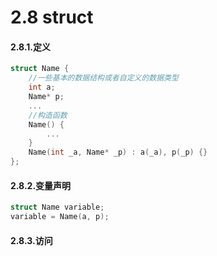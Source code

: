 # 2.8 struct

#### 2.8.1.定义

```cpp
struct Name {
    //一些基本的数据结构或者自定义的数据类型
    int a;
    Name* p;
    ...
    //构造函数
    Name() {
        ...
    }
    Name(int _a, Name* _p) : a(_a), p(_p) {}
};
```

#### 2.8.2.变量声明

```cpp
struct Name variable;
variable = Name(a, p);
```

#### 2.8.3.访问

